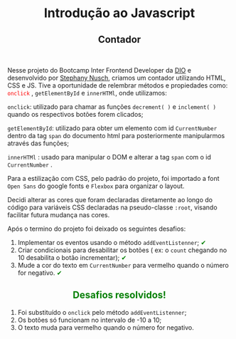 <div style="display: inline_block" align="center">
<h1>Introdução ao Javascript</h1>

<h2>Contador</h2></div></br>

Nesse projeto do Bootcamp Inter Frontend Developer da [DIO](https://digitalinnovation.one/) e desenvolvido por [Stephany Nusch](https://github.com/stebsnusch), criamos um contador utilizando HTML, CSS e JS. Tive a oportunidade de relembrar métodos e propiedades como: <span style="color:red">`onclick`</span> , `getElementById` e  `innerHTMl`, onde utilizamos:

`onclick`: utilizado para chamar as funções `decrement( )` e `inclement( )` quando os respectivos botões forem clicados;

`getElementById`: utilizado para obter um elemento com id `CurrentNumber` dentro da tag `span` do documento html para posteriormente manipularmos através das funções;

 `innerHTMl` : usado para manipular o DOM e alterar a tag `span` com o id `CurrentNumber` .

Para a estilização com CSS, pelo padrão do projeto, foi importado a font `Open Sans` do google fonts e `Flexbox` para organizar o layout.

Decidi alterar as cores que foram declaradas diretamente ao longo do código para variáveis CSS declaradas na pseudo-classe `:root`, visando facilitar futura mudança nas cores.

Após o termino do projeto foi deixado os seguintes desafios:

1.  Implementar os eventos usando o método `addEventListenner`; <span style="color:green">✔</span>
2. Criar condicionais para desabilitar os botões ( ex: o `count` chegando no 10 desabilita o botão incrementar); <span style="color:green">✔</span>
3. Mude a cor do texto em `CurrentNumber` para vermelho quando o número for negativo. <span style="color:green">✔</span>

 <div style="display: inline_block" align="center"><h2 style="color:green">Desafios resolvidos!</h2></div>
 
1.  Foi substituído o `onclick` pelo método `addEventListenner`;
2. Os botões só funcionam no intervalo de -10 a 10;
3. O texto muda para vermelho quando o número for negativo.